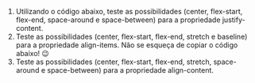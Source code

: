 1. Utilizando o código abaixo, teste as possibilidades (center, flex-start, flex-end, space-around e space-between) para a propriedade justify-content.
2. Teste as possibilidades (center, flex-start, flex-end, stretch e baseline) para a propriedade align-items. Não se esqueça de copiar o código abaixo! 😉
3. Teste as possibilidades (center, flex-start, flex-end, stretch, space-around e space-between) para a propriedade align-content.